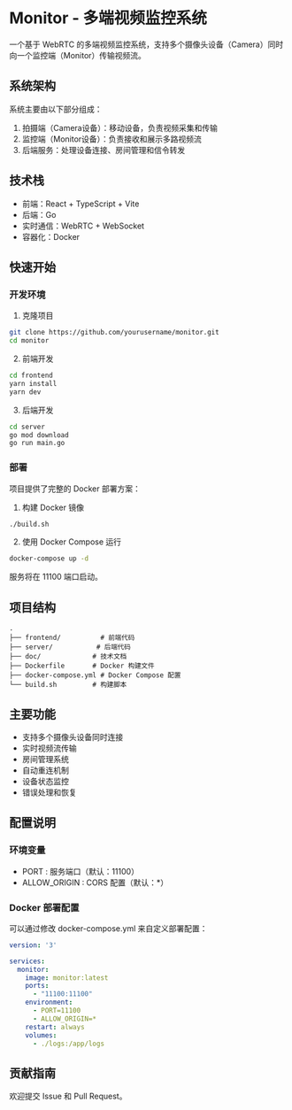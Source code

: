# Monitor - 多端视频监控系统

一个基于 WebRTC 的多端视频监控系统，支持多个摄像头设备（Camera）同时向一个监控端（Monitor）传输视频流。

## 系统架构

系统主要由以下部分组成：
1. 拍摄端（Camera设备）：移动设备，负责视频采集和传输
2. 监控端（Monitor设备）：负责接收和展示多路视频流
3. 后端服务：处理设备连接、房间管理和信令转发

## 技术栈

- 前端：React + TypeScript + Vite
- 后端：Go
- 实时通信：WebRTC + WebSocket
- 容器化：Docker

## 快速开始

### 开发环境

1. 克隆项目
```bash
git clone https://github.com/yourusername/monitor.git
cd monitor
```

2. 前端开发
```bash
cd frontend
yarn install
yarn dev
 ```

3. 后端开发
```bash
cd server
go mod download
go run main.go
 ```

### 部署
项目提供了完整的 Docker 部署方案：

1. 构建 Docker 镜像
```bash
./build.sh
 ```

2. 使用 Docker Compose 运行
```bash
docker-compose up -d
 ```

服务将在 11100 端口启动。

## 项目结构
```plaintext
.
├── frontend/          # 前端代码
├── server/           # 后端代码
├── doc/             # 技术文档
├── Dockerfile       # Docker 构建文件
├── docker-compose.yml # Docker Compose 配置
└── build.sh         # 构建脚本
 ```

## 主要功能
- 支持多个摄像头设备同时连接
- 实时视频流传输
- 房间管理系统
- 自动重连机制
- 设备状态监控
- 错误处理和恢复

## 配置说明
### 环境变量
- PORT : 服务端口（默认：11100）
- ALLOW_ORIGIN : CORS 配置（默认：*）
### Docker 部署配置
可以通过修改 docker-compose.yml 来自定义部署配置：

```yaml
version: '3'

services:
  monitor:
    image: monitor:latest
    ports:
      - "11100:11100"
    environment:
      - PORT=11100
      - ALLOW_ORIGIN=*
    restart: always
    volumes:
      - ./logs:/app/logs
 ```

## 贡献指南
欢迎提交 Issue 和 Pull Request。